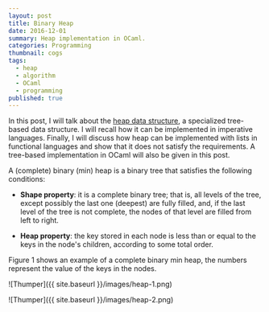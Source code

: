 ```yaml
---
layout: post
title: Binary Heap
date: 2016-12-01
summary: Heap implementation in OCaml.
categories: Programming
thumbnail: cogs
tags:
  - heap
  - algorithm
  - OCaml
  - programming
published: true
---
```


In this post, I will talk about the 
[heap data structure][1], a specialized 
tree-based data structure. I will recall how it can be implemented in imperative languages. 
Finally, I will discuss how heap can be implemented with lists in functional languages 
and show that it does not satisfy the requirements. A tree-based implementation in OCaml 
will also be given in this post.

A (complete) binary (min) heap is a binary tree that satisfies the following conditions:

* __Shape property__: it is a complete binary tree; that is, all levels of the tree, 
except possibly the last one (deepest) are fully filled, and, if the last level of the 
tree is not complete, the nodes of that level are filled from left to right.

* __Heap property__: the key stored in each node is less than or equal to the keys in 
the node's children, according to some total order.

Figure 1 shows an example of a complete binary min heap, the numbers represent the value 
of the keys in the nodes.

![Thumper]({{ site.baseurl }}/images/heap-1.png)

![Thumper]({{ site.baseurl }}/images/heap-2.png)

[1]: https://en.wikipedia.org/wiki/Heap_(data_structure)
